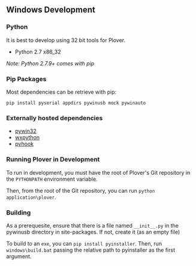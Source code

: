 ## Windows Development

### Python

It is best to develop using 32 bit tools for Plover.

- Python 2.7 x86_32

*Note: Python 2.7.9+ comes with pip*

### Pip Packages

Most dependencies can be retrieve with pip:

`pip install pyserial appdirs pywinusb mock pywinauto`

### Externally hosted dependencies

- [pywin32](http://sourceforge.net/projects/pywin32/)
- [wxpython](http://www.wxpython.org/index.php)
- [pyhook](http://sourceforge.net/projects/pyhook/)

### Running Plover in Development

To run in development, you must have the root of Plover's Git repository in the `PYTHONPATH` environment variable.

Then, from the root of the Git repository, you can run `python application\plover`.

### Building

As a prerequesite, ensure that there is a file named `__init__.py` in the pywinusb directory in site-packages. If not, create it (as an empty file)

To build to an `exe`, you can `pip install pyinstaller`. Then, run `windows\build.bat` passing the relative path to pyinstaller as the first argument.

